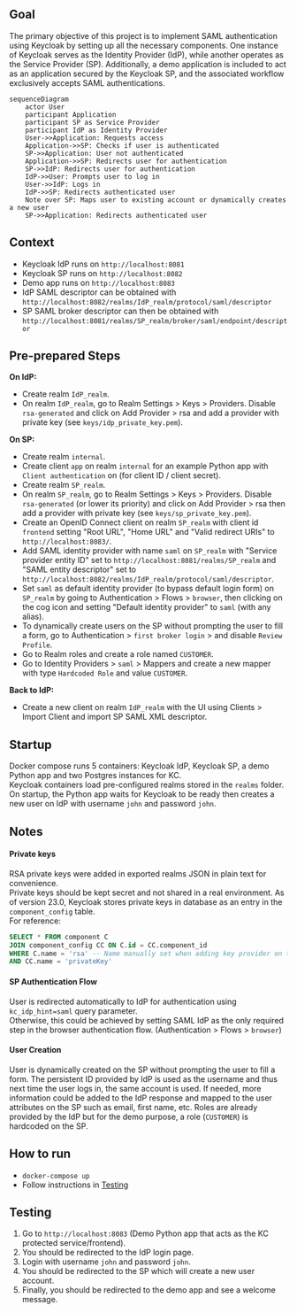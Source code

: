 ## Goal

The primary objective of this project is to implement SAML authentication using Keycloak by setting up all the necessary components.
One instance of Keycloak serves as the Identity Provider (IdP), while another operates as the Service Provider (SP).
Additionally, a demo application is included to act as an application secured by the Keycloak SP, and the associated workflow exclusively accepts SAML authentications.

```mermaid
sequenceDiagram
    actor User
    participant Application
    participant SP as Service Provider
    participant IdP as Identity Provider
    User->>Application: Requests access
    Application->>SP: Checks if user is authenticated
    SP->>Application: User not authenticated
    Application->>SP: Redirects user for authentication
    SP->>IdP: Redirects user for authentication
    IdP->>User: Prompts user to log in
    User->>IdP: Logs in
    IdP->>SP: Redirects authenticated user
    Note over SP: Maps user to existing account or dynamically creates a new user
    SP->>Application: Redirects authenticated user
```

## Context

- Keycloak IdP runs on `http://localhost:8081`
- Keycloak SP runs on `http://localhost:8082`
- Demo app runs on `http://localhost:8083`
- IdP SAML descriptor can be obtained with `http://localhost:8082/realms/IdP_realm/protocol/saml/descriptor`
- SP SAML broker descriptor can then be obtained with `http://localhost:8081/realms/SP_realm/broker/saml/endpoint/descriptor`

## Pre-prepared Steps

**On IdP:**
- Create realm `IdP_realm`.
- On realm `IdP_realm`, go to Realm Settings > Keys > Providers. Disable `rsa-generated` and click on Add Provider > rsa and add a provider with private key (see `keys/idp_private_key.pem`).

**On SP:**
- Create realm `internal`.
- Create client `app` on realm `internal` for an example Python app with `Client authentication` on (for client ID / client secret).
- Create realm `SP_realm`.
- On realm `SP_realm`, go to Realm Settings > Keys > Providers. Disable `rsa-generated` (or lower its priority) and click on Add Provider > rsa then add a provider with private key (see `keys/sp_private_key.pem`).
- Create an OpenID Connect client on realm `SP_realm` with client id `frontend` setting "Root URL", "Home URL" and "Valid redirect URIs" to `http://localhost:8083/`.
- Add SAML identity provider with name `saml` on `SP_realm` with "Service provider entity ID" set to `http://localhost:8081/realms/SP_realm` and "SAML entity descriptor" set to `http://localhost:8082/realms/IdP_realm/protocol/saml/descriptor`.
- Set `saml` as default identity provider (to bypass default login form) on `SP_realm` by going to Authentication > Flows > `browser`, then clicking on the cog icon and setting "Default identity provider" to `saml` (with any alias).
- To dynamically create users on the SP without prompting the user to fill a form, go to Authentication > `first broker login` > and disable `Review Profile`.
- Go to Realm roles and create a role named `CUSTOMER`.
- Go to Identity Providers > `saml` > Mappers and create a new mapper with type `Hardcoded Role` and value `CUSTOMER`.

**Back to IdP:**
- Create a new client on realm `IdP_realm` with the UI using Clients > Import Client and import SP SAML XML descriptor.

## Startup

Docker compose runs 5 containers: Keycloak IdP, Keycloak SP, a demo Python app and two Postgres instances for KC.  
Keycloak containers load pre-configured realms stored in the `realms` folder.  
On startup, the Python app waits for Keycloak to be ready then creates a new user on IdP with username `john` and password `john`.

## Notes

#### Private keys
RSA private keys were added in exported realms JSON in plain text for convenience.  
Private keys should be kept secret and not shared in a real environment. As of version 23.0, Keycloak stores private keys in database as an entry in the `component_config` table.  
For reference:
```sql
SELECT * FROM component C
JOIN component_config CC ON C.id = CC.component_id
WHERE C.name = 'rsa' -- Name manually set when adding key provider on the UI
AND CC.name = 'privateKey'
```

#### SP Authentication Flow
User is redirected automatically to IdP for authentication using `kc_idp_hint=saml` query parameter.  
Otherwise, this could be achieved by setting SAML IdP as the only required step in the browser authentication flow. (Authentication > Flows > `browser`)

#### User Creation
User is dynamically created on the SP without prompting the user to fill a form. The persistent ID provided by IdP is used as the username and thus next time the user logs in, the same account is used.
If needed, more information could be added to the IdP response and mapped to the user attributes on the SP such as email, first name, etc.
Roles are already provided by the IdP but for the demo purpose, a role (`CUSTOMER`) is hardcoded on the SP.

## How to run

- `docker-compose up`
- Follow instructions in [Testing](#testing)

## Testing

1. Go to `http://localhost:8083` (Demo Python app that acts as the KC protected service/frontend).
2. You should be redirected to the IdP login page.
3. Login with username `john` and password `john`.
4. You should be redirected to the SP which will create a new user account.
5. Finally, you should be redirected to the demo app and see a welcome message.

